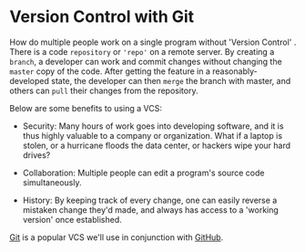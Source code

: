 
# Version Control with Git

How do multiple people work on a single program without 
'Version Control' . There is a code `repository` or `'repo'` on a remote server. By creating a `branch`, a developer can work and commit changes without changing the `master` copy of the code. After getting the feature in a reasonably-developed state, the developer can then `merge` the branch with master, and others can `pull` their changes from the repository.


Below are some benefits to using a VCS:

- Security: Many hours of work goes into developing software, and it is thus highly valuable to a company or organization. What if a laptop is stolen, or a hurricane floods the data center, or hackers wipe your hard drives?

- Collaboration: Multiple people can edit a program's source code simultaneously.

- History: By keeping track of every change, one can easily reverse a mistaken change they'd made, and always has access to a 'working version' once established.


[Git](https://git-scm.com/downloads) is a popular VCS we'll use in conjunction with [GitHub](https://github.com/).
